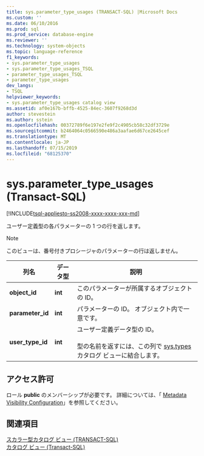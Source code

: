 ```yaml
---
title: sys.parameter_type_usages (TRANSACT-SQL) |Microsoft Docs
ms.custom: ''
ms.date: 06/10/2016
ms.prod: sql
ms.prod_service: database-engine
ms.reviewer: ''
ms.technology: system-objects
ms.topic: language-reference
f1_keywords:
- sys.parameter_type_usages
- sys.parameter_type_usages_TSQL
- parameter_type_usages_TSQL
- parameter_type_usages
dev_langs:
- TSQL
helpviewer_keywords:
- sys.parameter_type_usages catalog view
ms.assetid: af0e167b-bffb-4525-84ec-3607f9268d3d
author: stevestein
ms.author: sstein
ms.openlocfilehash: 00372789f6e197e2fe9f2c4905cb58c32df3729e
ms.sourcegitcommit: b2464064c0566590e486a3aafae6d67ce2645cef
ms.translationtype: MT
ms.contentlocale: ja-JP
ms.lasthandoff: 07/15/2019
ms.locfileid: "68125370"
---
```

# <a name="sysparametertypeusages-transact-sql"></a>sys.parameter_type_usages (Transact-SQL)
[!INCLUDE[tsql-appliesto-ss2008-xxxx-xxxx-xxx-md](../../includes/tsql-appliesto-ss2008-xxxx-xxxx-xxx-md.md)]

  ユーザー定義型の各パラメーターの 1 つの行を返します。  
  
> [!NOTE]  
>  このビューは、番号付きプロシージャのパラメーターの行は返しません。  
  
|列名|データ型|説明|  
|-----------------|---------------|-----------------|  
|**object_id**|**int**|このパラメーターが所属するオブジェクトの ID。|  
|**parameter_id**|**int**|パラメーターの ID。 オブジェクト内で一意です。|  
|**user_type_id**|**int**|ユーザー定義データ型の ID。<br /><br /> 型の名前を返すには、この列で [sys.types](../../relational-databases/system-catalog-views/sys-types-transact-sql.md)カタログ ビューに結合します。|  
  
## <a name="permissions"></a>アクセス許可  
 ロール **public** のメンバーシップが必要です。 詳細については、「 [Metadata Visibility Configuration](../../relational-databases/security/metadata-visibility-configuration.md)」を参照してください。  
  
## <a name="see-also"></a>関連項目  
 [スカラー型カタログ ビュー &#40;TRANSACT-SQL&#41;](../../relational-databases/system-catalog-views/scalar-types-catalog-views-transact-sql.md)   
 [カタログ ビュー &#40;Transact-SQL&#41;](../../relational-databases/system-catalog-views/catalog-views-transact-sql.md)  
  
  
